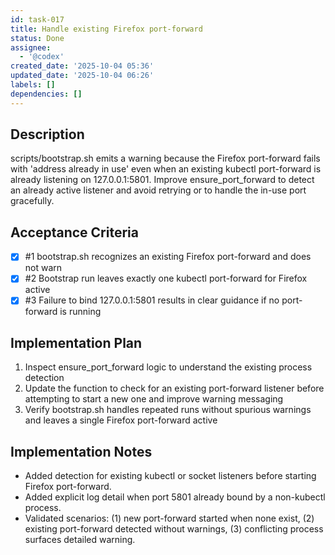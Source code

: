 ```yaml
---
id: task-017
title: Handle existing Firefox port-forward
status: Done
assignee:
  - '@codex'
created_date: '2025-10-04 05:36'
updated_date: '2025-10-04 06:26'
labels: []
dependencies: []
---
```


## Description

<!-- SECTION:DESCRIPTION:BEGIN -->
scripts/bootstrap.sh emits a warning because the Firefox port-forward fails with 'address already in use' even when an existing kubectl port-forward is already listening on 127.0.0.1:5801. Improve ensure_port_forward to detect an already active listener and avoid retrying or to handle the in-use port gracefully.
<!-- SECTION:DESCRIPTION:END -->

## Acceptance Criteria
<!-- AC:BEGIN -->
- [x] #1 bootstrap.sh recognizes an existing Firefox port-forward and does not warn
- [x] #2 Bootstrap run leaves exactly one kubectl port-forward for Firefox active
- [x] #3 Failure to bind 127.0.0.1:5801 results in clear guidance if no port-forward is running
<!-- AC:END -->

## Implementation Plan

<!-- SECTION:PLAN:BEGIN -->
1. Inspect ensure_port_forward logic to understand the existing process detection
2. Update the function to check for an existing port-forward listener before attempting to start a new one and improve warning messaging
3. Verify bootstrap.sh handles repeated runs without spurious warnings and leaves a single Firefox port-forward active
<!-- SECTION:PLAN:END -->

## Implementation Notes

<!-- SECTION:NOTES:BEGIN -->
- Added detection for existing kubectl or socket listeners before starting Firefox port-forward.
- Added explicit log detail when port 5801 already bound by a non-kubectl process.
- Validated scenarios: (1) new port-forward started when none exist, (2) existing port-forward detected without warnings, (3) conflicting process surfaces detailed warning.
<!-- SECTION:NOTES:END -->
